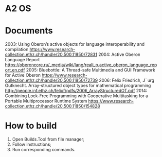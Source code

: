 # A2 OS

# Documents
2003: Using Oberon’s active objects for language interoperability and compilation
  https://www.research-collection.ethz.ch/handle/20.500.11850/72831
2004: Active Oberon Language Report 
  https://oberoncore.ru/_media/wiki/lang/reali_p.active_oberon_language_report.en.pdf
2005: Bluebottle: A Thread-safe Multimedia and GUI Framework for Active Oberon
  https://www.research-collection.ethz.ch/handle/20.500.11850/72739
2006: Felix Friedrich,  J¨urg Gutknecht. Array-structured object types for mathematical programming
  http://people.inf.ethz.ch/felixf/pdfs/2006_ArrayStructuredOT.pdf
2014: Combining Lock-Free Programming with Cooperative Multitasking for a Portable Multiprocessor Runtime System
  https://www.research-collection.ethz.ch/handle/20.500.11850/154828

# How to build
1. Open Builds.Tool from file manager;
2. Follow instructions;
3. Run corresponding commands.


